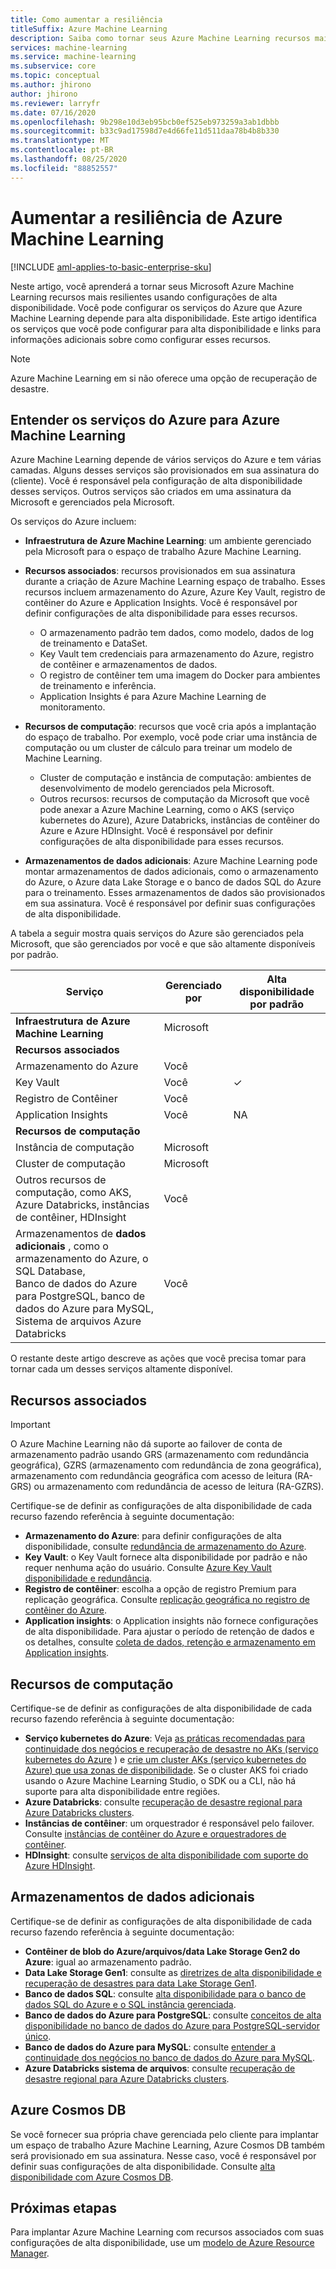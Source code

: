 ```yaml
---
title: Como aumentar a resiliência
titleSuffix: Azure Machine Learning
description: Saiba como tornar seus Azure Machine Learning recursos mais resilientes a interrupções usando uma configuração de alta disponibilidade.
services: machine-learning
ms.service: machine-learning
ms.subservice: core
ms.topic: conceptual
ms.author: jhirono
author: jhirono
ms.reviewer: larryfr
ms.date: 07/16/2020
ms.openlocfilehash: 9b298e10d3eb95bcb0ef525eb973259a3ab1dbbb
ms.sourcegitcommit: b33c9ad17598d7e4d66fe11d511daa78b4b8b330
ms.translationtype: MT
ms.contentlocale: pt-BR
ms.lasthandoff: 08/25/2020
ms.locfileid: "88852557"
---
```

# <a name="increase-azure-machine-learning-resiliency"></a>Aumentar a resiliência de Azure Machine Learning

[!INCLUDE [aml-applies-to-basic-enterprise-sku](../../includes/aml-applies-to-basic-enterprise-sku.md)]

Neste artigo, você aprenderá a tornar seus Microsoft Azure Machine Learning recursos mais resilientes usando configurações de alta disponibilidade. Você pode configurar os serviços do Azure que Azure Machine Learning depende para alta disponibilidade. Este artigo identifica os serviços que você pode configurar para alta disponibilidade e links para informações adicionais sobre como configurar esses recursos.

> [!NOTE]
> Azure Machine Learning em si não oferece uma opção de recuperação de desastre.

## <a name="understand-azure-services-for-azure-machine-learning"></a>Entender os serviços do Azure para Azure Machine Learning

Azure Machine Learning depende de vários serviços do Azure e tem várias camadas. Alguns desses serviços são provisionados em sua assinatura do (cliente). Você é responsável pela configuração de alta disponibilidade desses serviços. Outros serviços são criados em uma assinatura da Microsoft e gerenciados pela Microsoft. 

Os serviços do Azure incluem:

* **Infraestrutura de Azure Machine Learning**: um ambiente gerenciado pela Microsoft para o espaço de trabalho Azure Machine Learning.

* **Recursos associados**: recursos provisionados em sua assinatura durante a criação de Azure Machine Learning espaço de trabalho. Esses recursos incluem armazenamento do Azure, Azure Key Vault, registro de contêiner do Azure e Application Insights. Você é responsável por definir configurações de alta disponibilidade para esses recursos.
  * O armazenamento padrão tem dados, como modelo, dados de log de treinamento e DataSet.
  * Key Vault tem credenciais para armazenamento do Azure, registro de contêiner e armazenamentos de dados.
  * O registro de contêiner tem uma imagem do Docker para ambientes de treinamento e inferência.
  * Application Insights é para Azure Machine Learning de monitoramento.

* **Recursos de computação**: recursos que você cria após a implantação do espaço de trabalho. Por exemplo, você pode criar uma instância de computação ou um cluster de cálculo para treinar um modelo de Machine Learning.
  * Cluster de computação e instância de computação: ambientes de desenvolvimento de modelo gerenciados pela Microsoft.
  * Outros recursos: recursos de computação da Microsoft que você pode anexar a Azure Machine Learning, como o AKS (serviço kubernetes do Azure), Azure Databricks, instâncias de contêiner do Azure e Azure HDInsight. Você é responsável por definir configurações de alta disponibilidade para esses recursos.

* **Armazenamentos de dados adicionais**: Azure Machine Learning pode montar armazenamentos de dados adicionais, como o armazenamento do Azure, o Azure data Lake Storage e o banco de dados SQL do Azure para o treinamento.  Esses armazenamentos de dados são provisionados em sua assinatura. Você é responsável por definir suas configurações de alta disponibilidade.

A tabela a seguir mostra quais serviços do Azure são gerenciados pela Microsoft, que são gerenciados por você e que são altamente disponíveis por padrão.

| Serviço | Gerenciado por | Alta disponibilidade por padrão |
| ----- | ----- | ----- |
| **Infraestrutura de Azure Machine Learning** | Microsoft | |
| **Recursos associados** |
| Armazenamento do Azure | Você | |
| Key Vault | Você | ✓ |
| Registro de Contêiner | Você | |
| Application Insights | Você | NA |
| **Recursos de computação** |
| Instância de computação | Microsoft |  |
| Cluster de computação | Microsoft |  |
| Outros recursos de computação, como AKS, <br>Azure Databricks, instâncias de contêiner, HDInsight | Você |  |
| Armazenamentos de **dados adicionais** , como o armazenamento do Azure, o SQL Database,<br> Banco de dados do Azure para PostgreSQL, banco de dados do Azure para MySQL, <br>Sistema de arquivos Azure Databricks | Você | |

O restante deste artigo descreve as ações que você precisa tomar para tornar cada um desses serviços altamente disponível.

## <a name="associated-resources"></a>Recursos associados

> [!IMPORTANT]
> O Azure Machine Learning não dá suporte ao failover de conta de armazenamento padrão usando GRS (armazenamento com redundância geográfica), GZRS (armazenamento com redundância de zona geográfica), armazenamento com redundância geográfica com acesso de leitura (RA-GRS) ou armazenamento com redundância de acesso de leitura (RA-GZRS).

Certifique-se de definir as configurações de alta disponibilidade de cada recurso fazendo referência à seguinte documentação:

* **Armazenamento do Azure**: para definir configurações de alta disponibilidade, consulte [redundância de armazenamento do Azure](https://docs.microsoft.com/azure/storage/common/storage-redundancy).
* **Key Vault**: o Key Vault fornece alta disponibilidade por padrão e não requer nenhuma ação do usuário.  Consulte [Azure Key Vault disponibilidade e redundância](https://docs.microsoft.com/azure/key-vault/general/disaster-recovery-guidance).
* **Registro de contêiner**: escolha a opção de registro Premium para replicação geográfica. Consulte [replicação geográfica no registro de contêiner do Azure](https://docs.microsoft.com/azure/container-registry/container-registry-geo-replication).
* **Application insights**: o Application insights não fornece configurações de alta disponibilidade. Para ajustar o período de retenção de dados e os detalhes, consulte [coleta de dados, retenção e armazenamento em Application insights](https://docs.microsoft.com/azure/azure-monitor/app/data-retention-privacy#how-long-is-the-data-kept).

## <a name="compute-resources"></a>Recursos de computação

Certifique-se de definir as configurações de alta disponibilidade de cada recurso fazendo referência à seguinte documentação:

* **Serviço kubernetes do Azure**: Veja [as práticas recomendadas para continuidade dos negócios e recuperação de desastre no AKs (serviço kubernetes do Azure](https://docs.microsoft.com/azure/aks/operator-best-practices-multi-region) ) e [crie um cluster AKs (serviço kubernetes do Azure) que usa zonas de disponibilidade](https://docs.microsoft.com/azure/aks/availability-zones). Se o cluster AKS foi criado usando o Azure Machine Learning Studio, o SDK ou a CLI, não há suporte para alta disponibilidade entre regiões.
* **Azure Databricks**: consulte [recuperação de desastre regional para Azure Databricks clusters](https://docs.microsoft.com/azure/azure-databricks/howto-regional-disaster-recovery).
* **Instâncias de contêiner**: um orquestrador é responsável pelo failover. Consulte [instâncias de contêiner do Azure e orquestradores de contêiner](https://docs.microsoft.com/azure/container-instances/container-instances-orchestrator-relationship).
* **HDInsight**: consulte [serviços de alta disponibilidade com suporte do Azure HDInsight](https://docs.microsoft.com/azure/hdinsight/hdinsight-high-availability-components).

## <a name="additional-data-stores"></a>Armazenamentos de dados adicionais

Certifique-se de definir as configurações de alta disponibilidade de cada recurso fazendo referência à seguinte documentação:

* **Contêiner de blob do Azure/arquivos/data Lake Storage Gen2 do Azure**: igual ao armazenamento padrão.
* **Data Lake Storage Gen1**: consulte as [diretrizes de alta disponibilidade e recuperação de desastres para data Lake Storage Gen1](https://docs.microsoft.com/azure/data-lake-store/data-lake-store-disaster-recovery-guidance).
* **Banco de dados SQL**: consulte [alta disponibilidade para o banco de dados SQL do Azure e o SQL instância gerenciada](https://docs.microsoft.com/azure/sql-database/sql-database-high-availability).
* **Banco de dados do Azure para PostgreSQL**: consulte [conceitos de alta disponibilidade no banco de dados do Azure para PostgreSQL-servidor único](https://docs.microsoft.com/azure/postgresql/concepts-high-availability).
* **Banco de dados do Azure para MySQL**: consulte [entender a continuidade dos negócios no banco de dados do Azure para MySQL](https://docs.microsoft.com/azure/mysql/concepts-business-continuity).
* **Azure Databricks sistema de arquivos**: consulte [recuperação de desastre regional para Azure Databricks clusters](https://docs.microsoft.com/azure/azure-databricks/howto-regional-disaster-recovery).

## <a name="azure-cosmos-db"></a>Azure Cosmos DB

Se você fornecer sua própria chave gerenciada pelo cliente para implantar um espaço de trabalho Azure Machine Learning, Azure Cosmos DB também será provisionado em sua assinatura. Nesse caso, você é responsável por definir suas configurações de alta disponibilidade. Consulte [alta disponibilidade com Azure Cosmos DB](https://docs.microsoft.com/azure/cosmos-db/high-availability).

## <a name="next-steps"></a>Próximas etapas

Para implantar Azure Machine Learning com recursos associados com suas configurações de alta disponibilidade, use um [modelo de Azure Resource Manager](https://github.com/Azure/azure-quickstart-templates/tree/master/201-machine-learning-advanced).
